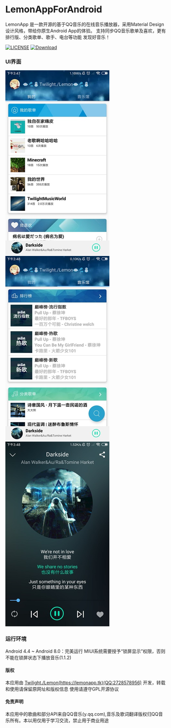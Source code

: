 # LemonAppForAndroid
LemonApp 是一款开源的基于QQ音乐的在线音乐播放器，采用Material Design设计风格，带给你原生Android App的体验。
支持同步QQ音乐歌单及喜欢，更有排行版、分类歌单、歌手、电台等功能 发现好音乐！

 [![LICENSE](https://img.shields.io/badge/license-GPL%20v3.0-blue.svg?style=flat-square)](https://github.com/TwilightLemon/LemonAppForAndroid/blob/master/LICENSE)
 [![Download](https://img.shields.io/badge/Download-Lemon%20App-%23FF4D5B.svg?style=flat-squar)](https://coding.net/u/twilightlemon/p/Updata/git/raw/master/app-release.apk)
 
### UI界面
![主界面](https://raw.githubusercontent.com/TwilightLemon/Data/master/MainPage.jpg)
![音乐馆](https://raw.githubusercontent.com/TwilightLemon/Data/master/MusicPage.jpg)
![播放界面](https://raw.githubusercontent.com/TwilightLemon/Data/master/PlayPage.jpg)

### 运行环境
Android 4.4 ~ Android 8.0：完美运行
MIUI系统需要授予“锁屏显示”权限，否则不能在锁屏状态下播放音乐(1.1.2)

#### 版权
本应用由 [Twilight./Lemon(https://lemonapp.tk)(QQ:2728578956)](https://lemonapp.tk) 开发，转载和使用请保留原网址和版权信息
使用请遵守GPL开源协议

#### 免责声明
本应用中的歌曲和部分API来自QQ音乐(y.qq.com),音乐及歌词翻译版权归QQ音乐所有。本以用仅用于学习交流，禁止用于商业用途
